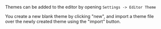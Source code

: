 Themes can be added to the editor by opening `Settings -> Editor Theme`

You create a new blank theme by clicking "new", and import a theme file
over the newly created theme using the "import" button.